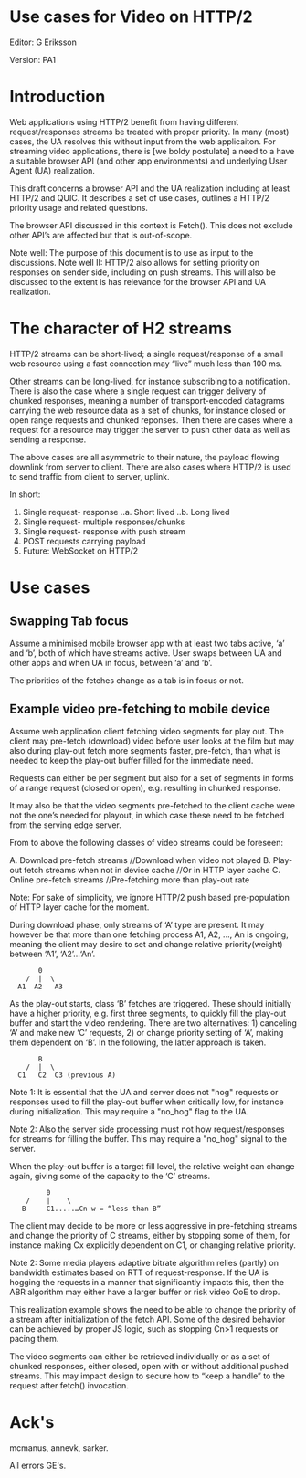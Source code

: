 # Use cases for Video on HTTP/2


Editor: G Eriksson

Version: PA1


# Introduction

Web applications using HTTP/2 benefit from having different request/responses streams be treated with proper priority. In many (most) cases, the UA resolves this without input from the web applicaiton. For streaming video applications, there is [we boldy postulate] a need to a have a suitable browser API (and other app environments) and underlying User Agent (UA) realization.

This draft concerns a browser API and the UA realization including at least HTTP/2 and QUIC. It describes a set of use cases, outlines a HTTP/2 priority usage and related questions.

The browser API discussed in this context is Fetch(). This does not exclude other API’s are affected but that is out-of-scope.

Note well: The purpose of this document is to use as input to the discussions.
Note well II: HTTP/2 also allows for setting priority on responses on sender side, including on push streams. This will also be discussed to the extent is has relevance for the browser API and UA realization.


# The character of H2 streams

HTTP/2 streams can be short-lived; a single request/response of a small web resource using a fast connection may “live” much less than 100 ms. 

Other streams can be long-lived, for instance subscribing to a notification. There is also the case where a single request can trigger delivery of chunked responses, meaning a number of transport-encoded datagrams carrying the web resource data as a set of chunks, for instance closed or open range requests and chunked reponses. Then there are cases where a request for a resource may trigger the server to push other data as well as sending a response.

The above cases are all asymmetric to their nature, the payload flowing downlink from server to client. There are also cases where HTTP/2 is used to send traffic from client to server, uplink.

In short:

1.	Single request- response
..a.	Short lived
..b.	Long lived
2.	Single request- multiple responses/chunks
3.  Single request- response with push stream
4.	POST requests carrying payload
5.  Future: WebSocket on HTTP/2


# Use cases

## Swapping Tab focus

Assume a minimised mobile browser app with at least two tabs active, ‘a’ and ‘b’, both of which have streams active. User swaps between UA and other apps and when UA in focus, between ‘a’ and ‘b’.

The priorities of the fetches change as a tab is in focus or not.

## Example video pre-fetching to mobile device

Assume web application client fetching video segments for play out. The client may pre-fetch (download) video before user looks at the film but may also during play-out fetch more segments faster, pre-fetch, than what is needed to keep the play-out buffer filled for the immediate need. 

Requests can either be per segment but also for a set of segments in forms of a range request (closed or open), e.g. resulting in chunked response.

It may also be that the video segments pre-fetched to the client cache were not the one’s needed for playout, in which case these need to be fetched from the serving edge server.

From to above the following classes of video streams could be foreseen:

A. Download pre-fetch streams					//Download when video not played
B. Play-out fetch streams when not in device cache			//Or in HTTP layer cache
C. Online pre-fetch streams				           //Pre-fetching more than play-out rate

Note: For sake of simplicity, we ignore HTTP/2 push based pre-population of HTTP layer cache for the moment.

During download phase, only streams of ‘A’ type are present. It may however be that more than one fetching process A1, A2, ..., An is ongoing, meaning the client may desire to set and change relative priority(weight) between ‘A1’, ‘A2’…‘An’.

           0
        /  |  \
      A1  A2   A3
      

As the play-out starts, class ‘B’ fetches are triggered. These should initially have a higher priority, e.g. first three segments, to quickly fill the play-out buffer and start the video rendering.  There are two alternatives: 1) canceling ‘A’ and make new ‘C’ requests, 2) or change priority setting of ‘A’, making them dependent on ‘B’. In the following, the latter approach is taken.

           B
        /  |  \
      C1   C2  C3 (previous A)

Note 1: It is essential that the UA and server does not "hog" requests or responses used to fill the play-out buffer when critically low, for instance during initialization. This may require a "no_hog" flag to the UA.

Note 2: Also the server side processing must not how request/responses for streams for filling the buffer. This may require a "no_hog" signal to the server.

When the play-out buffer is a target fill level, the relative weight can change again, giving some of the capacity to the ‘C’ streams.

             0
        /    |    \
       B	 C1.....…Cn w = “less than B”

The client may decide to be more or less aggressive in pre-fetching streams and change the priority of C streams, either by stopping some of them, for instance making Cx explicitly dependent on C1, or changing relative priority.

Note 2: Some media players adaptive bitrate algorithm relies (partly) on bandwidth estimates based on RTT of request-response. If the UA is hogging the requests in a manner that significantly impacts this, then the ABR algorithm may either have a larger buffer or risk video QoE to drop.

This realization example shows the need to be able to change the priority of a stream after initialization of the fetch API. Some of the desired behavior can be achieved by proper JS logic, such as stopping Cn>1 requests or pacing them.

The video segments can either be retrieved individually or as a set of chunked responses, either closed, open with or without additional pushed streams. This may impact design to secure how to “keep a handle” to the request after fetch() invocation.


# Ack's

mcmanus, annevk, sarker.

All errors GE's.
